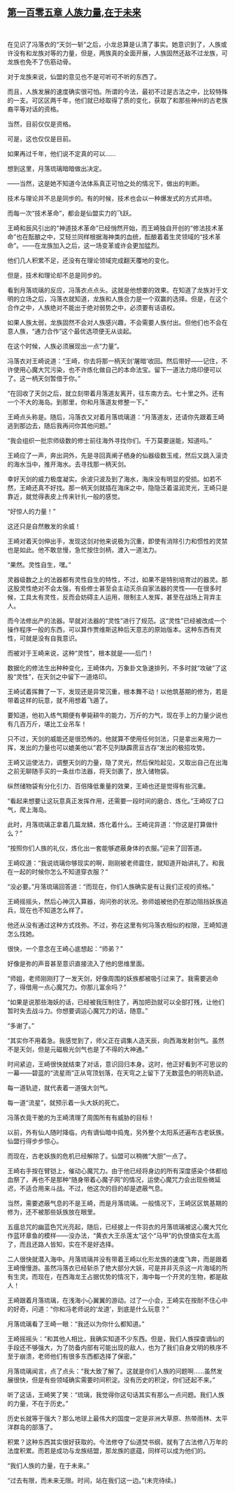 ## [第一百零五章 人族力量,在于未来](https://www.xxbiquge.com/11_11207/9040949.html)
﻿

  在见识了冯落衣的“天剑一斩”之后，小龙总算是认清了事实。她意识到了，人族或许没有和龙族对等的力量，但是，两族真的全面开展，人族固然还敌不过龙族，可龙族也免不了伤筋动骨。

  对于龙族来说，仙盟的意见也不是可听可不听的东西了。

  而且，人族发展的速度确实很可怕。所谓的今法，最初不过是古法之中，比较特殊的一支。可区区两千年，他们就已经取得了质的变化，获取了和那些神州的古老族裔平等对话的资格。

  当然，目前仅仅是资格。

  可是，这也仅仅是目前。

  如果再过千年，他们说不定真的可以……

  想到这里，月落琉璃暗暗做出决定。

  ——当然，这是她不知道今法体系真正可怕之处的情况下，做出的判断。

  技术与理论并不总是同步的。有的时候，技术也会以一种爆发式的方式井喷。

  而每一次“技术革命”，都会是仙盟实力的飞跃。

  王崎和辰风引出的“神道技术革命”已经悄然开始，而王崎独自开创的“修法技术革命”也在酝酿之中，艾轻兰同样根据海神类的血统，酝酿着着生灵领域的“技术革命”。——在龙族加入之后，这一场变革或许会更加猛烈。

  他们几人积累不足，还没有在理论领域完成翻天覆地的变化。

  但是，技术和理论却不总是同步的。

  看到月落琉璃的反应，冯落衣点点头。这就是他想要的效果。在知道了龙族对于文明的立场之后，冯落衣就知道，龙族和人族合力是一个双赢的选择。但是，在这个合作之中，人族绝对不能出于绝对弱势之中，必须要有话语权。

  如果人族太弱，龙族固然不会对人族感兴趣，不会需要人族付出。但他们也不会在意人族，“通力合作”这个最优选项便无从谈起。

  在这个时候，人族必须展现出一点“力量”。

  冯落衣对王崎说道：“王崎，你去将那一柄天剑‘屠暗’收回。然后带好——记住，不许使用心魔大咒污染，也不许炼化做自己的本命法宝。留下一道法力烙印便可以了。这一柄天剑暂借于你。”

  “在回收了天剑之后，就立刻带着月落道友离开，往东南方去。七十里之外。还有一个不大的海岛。到那里，你和月落道友修整一下。”

  王崎点头称是。随后，冯落衣又对着月落琉璃道：“月落道友，还请你先跟着王崎逃到那边去，随后我再问你其他问题。”

  “我会组织一批宗师级数的修士前往海外寻找你们。千万莫要逞能，知道吗。”

  王崎应了一声，奔出洞外，先是寻回真阐子栖身的仙器级数玉戒，然后又跳入滚烫的海水当中，推开海水。去寻找那一柄天剑。

  幸好天剑的威力极度凝实。余波只波及到了海水，海床没有明显的受损。如若不然，王崎还真不好找。那一柄天剑就插在海床之中，隐隐泛着温润灵光，王崎只是靠近，就觉得表皮上传来针扎一般的感觉。

  “好惊人的力量！”

  这还只是自然散发的余威！

  王崎对着天剑伸出手，发现这剑对他来说极为沉重，即使有消除引力和惯性的灵禁也是如此。他不敢怠慢，急忙按住剑柄，渡入一道法力。

  “果然。灵性自生，嘿。”

  灵器级数之上的法器都有灵性自生的特性，不过，如果不是特别培育过的器灵。那这股灵性绝对不会太强，有些修士甚至会主动灭杀自家法器的灵性——在很多时候，工具太有灵性，反而会妨碍主人运用，限制主人发挥，甚至在战场上背弃主人。

  而今法修出产的法器。早就对法器的“灵性”进行了规范。这“灵性”已经被改成一个操作程序一般的东西，可以算作贾维斯这种后天意志的原始版本。这种东西有灵性，可就是没有自我意识。

  而被对于王崎来说，这种“灵性”，根本就是——后门！

  数据化的修法生出种种变化，王崎体内，万象卦文急速排列，不多时就“攻破”了这股“灵性”，在天剑之中留下一道烙印。

  王崎试着挥舞了一下，发现还是异常沉重，根本舞不动！以他筑基期的修为，若是带着这样的玩意，就不用想着飞遁了。

  要知道，他初入练气期便有拳毙耕牛的能力，万斤的力气，现在手上的力量少说也有几百万斤，堪比工业吊车！

  只不过，天剑的威能还是很恐怖的。他就算不使用任何剑法，只是拿出来用力一挥，发出的力量也可以媲美他以“君不见列缺霹雳亘古存”发出的极招攻势。

  王崎又运使法力，调整天剑的力量，隐了灵光，然后保险起见，又取出自己在出海之前无聊随手买的一条丝巾法器，将天剑裹了，放入储物袋。

  纵然储物袋有分化引力、百倍降低重量的效果，王崎也还是觉得有些沉重。

  “看起来想要让这玩意真正发挥作用，还需要一段时间的磨合、炼化。”王崎叹了口气，爬上海岛。

  此时，月落琉璃正拿着几篇龙鳞，炼化着什么。王崎诧异道：“你这是打算做什么？”

  “按照你们人族的礼仪，炼化出一套能够遮蔽身体的衣服。”迎来了回答道。

  王崎叹道：“我说琉璃你够现实的啊，刚刚被老师震住，就知道开始讲礼了。和我在一起的时候你怎么不知道穿衣服？”

  “没必要。”月落琉璃回答道：“而现在，你们人族确实是有让我们正视的资格。”

  王崎摇摇头，然后心神沉入算器，询问弥的状况。弥师姐被他扔在那边阻挡妖族追兵，现在也不知道怎么样了。

  他还从没有通过这种方式找弥。不过，弥在这里有何冯落衣相似的权限，王崎知道怎么找她。

  很快，一个意念在王崎心底想起：“师弟？”

  好像是弥的声音甚至意识直接流入了他的思维里面。

  “师姐，老师刚刚打了一发天剑，好像周围的妖族都被吸引过来了。我需要逃命了，得借用一点心魔咒力。你那儿富余吗？”

  “如果是说那些海妖的话，已经被我压制住了，再加把劲就可以全部打残，让他们暂时失去战斗力。你想要调运心魔咒力的话，随意。”

  “多谢了。”

  “其实你不用着急。我感觉到了，师父正在调集人造天辰，向西海发射剑气。虽然不是天剑，但是元磁极光剑气也是了不得的大神通。”

  时间紧迫，王崎很快就结束了对话，意识回归本身。这时，他正好看到不可思议的一幕——碧蓝的“流星雨”正从穹顶划落，在天穹之上留下了无数蓝色的明亮轨迹。

  每一道轨迹，就代表着一道强大剑气。

  每一道“流星”，就预示着一头大妖的死亡。

  冯落衣竟干脆的为王崎清理了周围所有有威胁的目标！

  以前，外有仙人随时降临，内有谪仙暗中捣鬼，另外整个太阳系还遍布古老妖族。仙盟行得步步惊心。

  而现在，古老妖族的危机已经解除了。仙盟可以稍微“大胆”一点了。

  王崎右手按在臂铠上，催动心魔咒力。由于他已经将身边的所有深度感染个体都给血祭了，再也不是那种“随身带着心魔子网”的情况，运使心魔咒力会出现些微延迟，不适合用来斗战。不过，他这次的目的却是遮蔽气息。

  当然，需要遮蔽气息的不是王崎，而是月落琉璃。一般情况下，王崎区区筑基期的修为，还不被那些妖族放在眼里。

  五瘟总咒的幽蓝色咒光亮起，随后，已经披上一件羽衣的月落琉璃被这心魔大咒化作蓝环章鱼的模样——没办法，“黄衣大王杀莲太”这个“马甲”的仇恨值实在太高了，而且还路人皆知，实在不是好选择。

  二人很快就潜入海中。月落琉璃并没有带着王崎以化形龙族的速度飞奔，而是跟着王崎慢慢游。虽然冯落衣已经斩杀了绝大部分大妖，可是并非灭杀这一片海域的所有生灵。而现在，在西海龙王占据优势的情况下，海中每一个开灵的生物，都是敌人！

  王崎跟着月落琉璃，在浅海小心翼翼的游动。过了一小会，王崎实在按耐不住心中的好奇，问道：“你和冯老师说的‘龙道’，到底是什么玩意？”

  月落琉璃看了王崎一眼：“我还以为你什么都知道。”

  王崎摇摇头：“和其他人相比，我确实知道不少东西。但是，我们人族探查谪仙的手段还不够强大，为了防备内部有可能出现的敌人，也为了我们自身文明的秩序不至于崩溃，老师他们有很多东西都选择了保密。”

  月落琉璃闻言，点了点头：“我大致了解了。这就是你们人族的问题啊……虽然发展很快，但是有些领域确实需要时间积淀。没有历史的积淀，你们还起不来。”

  听了这话，王崎笑了笑：“琉璃，我觉得你这句话其实有那么一点问题。我们人族的力量，不在于历史。”

  历史长就等于强大？那么地球上最伟大的国度一定是非洲大草原、热带雨林、太平洋群岛的部落了。

  积累？这种东西其实很好获取的。今法修夺了仙道焚书纲，就有了古法修八万年的法度积累。而若是成功与龙族结盟，那龙族的底蕴，同样可以成为他们的。

  “我们人族的力量，在于未来。”

  “过去有限，而未来无限。时间，站在我们这一边。”(未完待续。)

  
